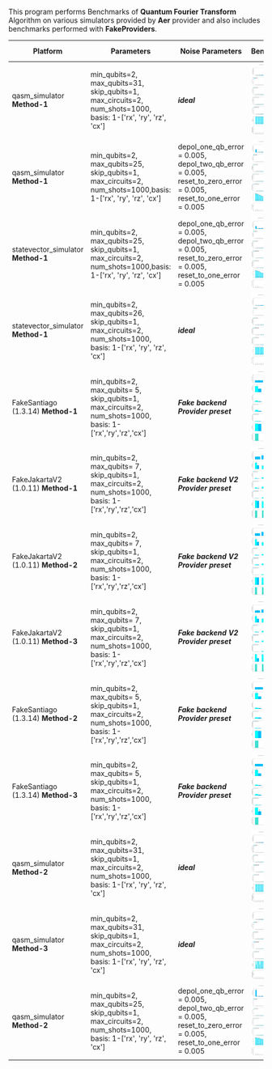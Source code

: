 This program performs Benchmarks of **Quantum Fourier Transform** Algorithm on various simulators provided by **Aer** provider and also includes benchmarks performed with **FakeProviders**.

|Platform|Parameters|Noise Parameters|Benchmarks|Volumetric Positioning|Remarks|
|--------|----------|----------------|----------|----------------------|-------|
|qasm_simulator **Method-1** |min_qubits=2, max_qubits=31, skip_qubits=1, max_circuits=2, num_shots=1000, basis: 1-['rx', 'ry', 'rz', 'cx']|***ideal***|![Test-1](1.jpg)|![Test-1-QV](1-QV.jpg)|Qasm simulator only supports upto **31** qubits.|
|qasm_simulator **Method-1** |min_qubits=2, max_qubits=25, skip_qubits=1, max_circuits=2, num_shots=1000,basis: 1-['rx', 'ry', 'rz', 'cx']|depol_one_qb_error = 0.005, depol_two_qb_error = 0.005, reset_to_zero_error = 0.005, reset_to_one_error = 0.005|![Test-2](2.jpg)|![Test-2-QV](2-QV.jpg)|Execution performed only upto **25** qubits, due to memory and timing constriants.|
|statevector_simulator **Method-1** |min_qubits=2, max_qubits=25, skip_qubits=1, max_circuits=2, num_shots=1000,basis: 1-['rx', 'ry', 'rz', 'cx']|depol_one_qb_error = 0.005, depol_two_qb_error = 0.005, reset_to_zero_error = 0.005, reset_to_one_error = 0.005|![Test-3](3.jpg)|![Test-3-QV](3-QV.jpg)|Execution performed only upto **25** qubits, due to memory and timing constriants.|
|statevector_simulator **Method-1** |min_qubits=2, max_qubits=26, skip_qubits=1, max_circuits=2, num_shots=1000, basis: 1-['rx', 'ry', 'rz', 'cx']|***ideal***|![Test-4](4.jpg)|![Test-4-QV](4-QV.jpg)|Execution is limited to **26** qubits due to memory constriants.|
|FakeSantiago (1.3.14) **Method-1**| min_qubits=2, max_qubits= 5, skip_qubits=1, max_circuits=2, num_shots=1000, basis: 1-['rx','ry','rz','cx']|***Fake backend Provider preset***|![Test-5](5.jpg)|![Test-5-QV](5-QV.jpg)|This fake backend only supports upto **5** qubits.|
|FakeJakartaV2 (1.0.11) **Method-1**| min_qubits=2, max_qubits= 7, skip_qubits=1, max_circuits=2, num_shots=1000, basis: 1-['rx','ry','rz','cx']|***Fake backend V2 Provider preset***|![Test-6](6.jpg)|![Test-6-QV](6-QV.jpg)|This fake backend only supports upto **7** qubits.|
|FakeJakartaV2 (1.0.11) **Method-2**| min_qubits=2, max_qubits= 7, skip_qubits=1, max_circuits=2, num_shots=1000, basis: 1-['rx','ry','rz','cx']|***Fake backend V2 Provider preset***|![Test-7](7.jpg)|![Test-7-QV](7-QV.jpg)|This fake backend only supports upto **7** qubits.|
|FakeJakartaV2 (1.0.11) **Method-3**| min_qubits=2, max_qubits= 7, skip_qubits=1, max_circuits=2, num_shots=1000, basis: 1-['rx','ry','rz','cx']|***Fake backend V2 Provider preset***|![Test-8](8.jpg)|![Test-8-QV](8-QV.jpg)|This fake backend only supports upto **7** qubits.|
|FakeSantiago (1.3.14) **Method-2**| min_qubits=2, max_qubits= 5, skip_qubits=1, max_circuits=2, num_shots=1000, basis: 1-['rx','ry','rz','cx']|***Fake backend Provider preset***|![Test-9](9.jpg)|![Test-9-QV](9-QV.jpg)|This fake backend only supports upto **5** qubits.|
|FakeSantiago (1.3.14) **Method-3**| min_qubits=2, max_qubits= 5, skip_qubits=1, max_circuits=2, num_shots=1000, basis: 1-['rx','ry','rz','cx']|***Fake backend Provider preset***|![Test-10](10.jpg)|![Test-10-QV](10-QV.jpg)|This fake backend only supports upto **5** qubits.|
|qasm_simulator **Method-2** |min_qubits=2, max_qubits=31, skip_qubits=1, max_circuits=2, num_shots=1000, basis: 1-['rx', 'ry', 'rz', 'cx']|***ideal***|![Test-11](11.jpg)|![Test-11-QV](11-QV.jpg)|Qasm simulator only supports upto **31** qubits.|
|qasm_simulator **Method-3** |min_qubits=2, max_qubits=31, skip_qubits=1, max_circuits=2, num_shots=1000, basis: 1-['rx', 'ry', 'rz', 'cx']|***ideal***|![Test-12](12.jpg)|![Test-12-QV](12-QV.jpg)|Qasm simulator only supports upto **31** qubits.|
|qasm_simulator **Method-2** |min_qubits=2, max_qubits=25, skip_qubits=1, max_circuits=2, num_shots=1000, basis: 1-['rx', 'ry', 'rz', 'cx']|depol_one_qb_error = 0.005, depol_two_qb_error = 0.005, reset_to_zero_error = 0.005, reset_to_one_error = 0.005|![Test-13](13.jpg)|![Test-13-QV](13-QV.jpg)|Execution performed only upto **25** qubits, due to memory and timing constriants.|